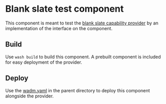 # Blank slate test component

This component is meant to test the [blank slate capability provider](../) by an implementation of the interface on the component.

## Build

Use `wash build` to build this component. A prebuilt component is included for easy deployment of the provider.

## Deploy

Use the [wadm.yaml](../wadm.yaml) in the parent directory to deploy this component alongside the provider.
